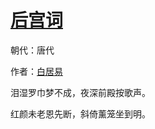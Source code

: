 # [后宫词](http://so.gushiwen.org/view_22409.aspx)

朝代：唐代

作者：[白居易](http://so.gushiwen.org/author_665.aspx)

泪湿罗巾梦不成，夜深前殿按歌声。 

红颜未老恩先断，斜倚薰笼坐到明。


